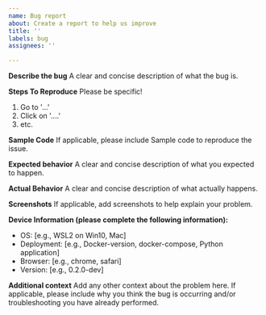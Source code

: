 ```yaml
---
name: Bug report
about: Create a report to help us improve
title: ''
labels: bug
assignees: ''

---
```


**Describe the bug**
A clear and concise description of what the bug is.

**Steps To Reproduce**
Please be specific!
1. Go to '...'
2. Click on '....'
3. etc.

**Sample Code**
If applicable, please include Sample code to reproduce the issue.

**Expected behavior**
A clear and concise description of what you expected to happen.

**Actual Behavior**
A clear and concise description of what actually happens.

**Screenshots**
If applicable, add screenshots to help explain your problem.

**Device Information (please complete the following information):**
 - OS: [e.g., WSL2 on Win10, Mac]
 - Deployment: [e.g., Docker-version, docker-compose, Python application]
 - Browser: [e.g., chrome, safari]
 - Version: [e.g., 0.2.0-dev]

**Additional context**
Add any other context about the problem here. If applicable, please include why you think the bug is occurring and/or troubleshooting you have already performed.
